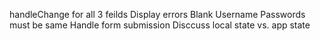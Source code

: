handleChange for all 3 feilds
Display errors
  Blank Username
  Passwords must be same
Handle form submission
Disccuss local state vs. app state